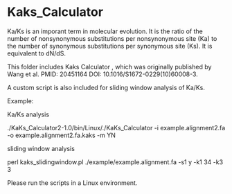 # Kaks_Calculator
Ka/Ks is an imporant term in molecular evolution. It is the ratio of the number of nonsynonymous substitutions per nonsynonymous site (Ka) to the number of synonymous substitutions per synonymous site (Ks). It is equivalent to dN/dS.

This folder includes Kaks Calculator , which was originally published by Wang et al. PMID: 20451164 DOI: 10.1016/S1672-0229(10)60008-3.

A custom script is also included for sliding window analysis of Ka/Ks.

Example:

Ka/Ks analysis

./KaKs_Calculator2-1.0/bin/Linux/./KaKs_Calculator -i example.alignment2.fa -o example.alignment2.fa.kaks -m YN

sliding window analysis

perl kaks_slidingwindow.pl ./example/example.alignment.fa -s1 y -k1 34 -k3 3 

Please run the scripts in a Linux environment.
